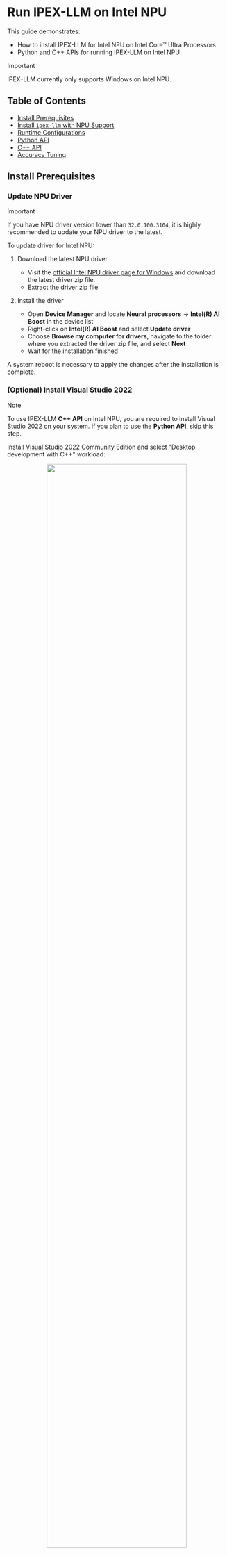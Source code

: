 # Run IPEX-LLM on Intel NPU

This guide demonstrates:

- How to install IPEX-LLM for Intel NPU on Intel Core™ Ultra Processors
- Python and C++ APIs for running IPEX-LLM on Intel NPU

> [!IMPORTANT]
> IPEX-LLM currently only supports Windows on Intel NPU.

## Table of Contents

- [Install Prerequisites](#install-prerequisites)
- [Install `ipex-llm` with NPU Support](#install-ipex-llm-with-npu-support)
- [Runtime Configurations](#runtime-configurations)
- [Python API](#python-api)
- [C++ API](#c-api)
- [Accuracy Tuning](#accuracy-tuning)

## Install Prerequisites

### Update NPU Driver

> [!IMPORTANT]
> If you have NPU driver version lower than `32.0.100.3104`, it is highly recommended to update your NPU driver to the latest.

To update driver for Intel NPU:

1. Download the latest NPU driver

   - Visit the [official Intel NPU driver page for Windows](https://www.intel.com/content/www/us/en/download/794734/intel-npu-driver-windows.html) and download the latest driver zip file.
   - Extract the driver zip file

2. Install the driver

   - Open **Device Manager** and locate **Neural processors** -> **Intel(R) AI Boost** in the device list
   - Right-click on **Intel(R) AI Boost** and select **Update driver**
   - Choose **Browse my computer for drivers**, navigate to the folder where you extracted the driver zip file, and select **Next**
   - Wait for the installation finished

A system reboot is necessary to apply the changes after the installation is complete.

### (Optional) Install Visual Studio 2022

> [!NOTE]
> To use IPEX-LLM **C++ API** on Intel NPU, you are required to install Visual Studio 2022 on your system. If you plan to use the **Python API**, skip this step.

Install [Visual Studio 2022](https://visualstudio.microsoft.com/downloads/) Community Edition and select "Desktop development with C++" workload:

<div align="center">
<img src="https://llm-assets.readthedocs.io/en/latest/_images/quickstart_windows_gpu_1.png"  width=80%/>
</div>

### Setup Python Environment

Visit [Miniforge installation page](https://conda-forge.org/download/), download the **Miniforge installer for Windows**, and follow the instructions to complete the installation.

<div align="center">
<img src="https://llm-assets.readthedocs.io/en/latest/_images/quickstart_windows_gpu_miniforge_download.png"  width=80%/>
</div>

After installation, open the **Miniforge Prompt**, create a new python environment `llm-npu`:
```cmd
conda create -n llm-npu python=3.11
```
Activate the newly created environment `llm-npu`:
```cmd
conda activate llm-npu
```

> [!TIP]
> `ipex-llm` for NPU supports Python 3.10 and 3.11.

### (Optional) Install CMake

> [!NOTE]
>  Cmake installation is for IPEX-LLM **C++ API** on Intel NPU. If you plan to use the **Python API**, skip this step.

With the `llm-npu` environment active, install CMake:

```cmd
conda activate llm-npu

pip install cmake
```

## Install `ipex-llm` with NPU Support

With the `llm-npu` environment active, use `pip` to install `ipex-llm` for NPU:

```cmd
conda activate llm-npu

pip install --pre --upgrade ipex-llm[npu]
```

## Runtime Configurations

For `ipex-llm` NPU support, please set the following environment variable with active `llm-npu` environment based on your device:

- For **Intel Core™ Ultra Processors (Series 2) with processor number 2xxV (code name Lunar Lake)**:

  - For Intel Core™ Ultra 7 Processor 258V:

      No runtime configuration required.

  - For Intel Core™ Ultra 5 Processor 228V & 226V:
      ```cmd
      set IPEX_LLM_NPU_DISABLE_COMPILE_OPT=1
      ```

- For **Intel Core™ Ultra Processors (Series 2) with processor number 2xxK or 2xxH (code name Arrow Lake)**:
   ```cmd
   set IPEX_LLM_NPU_ARL=1
   ```

- For **Intel Core™ Ultra Processors (Series 1) with processor number 1xxH (code name Meteor Lake)**:

   ```cmd
   set IPEX_LLM_NPU_MTL=1
   ```

## Python API

IPEX-LLM offers Hugging Face `transformers`-like Python API, enabling seamless running of Hugging Face transformers models on Intel NPU.

Refer to the following table for examples of verified models:
[](../../../python/llm/)
| Model | Model link | Example link | Verified Platforms |
|:--|:--|:--|:--|
| LLaMA 2 | [meta-llama/Llama-2-7b-chat-hf](https://huggingface.co/meta-llama/Llama-2-7b-chat-hf) | [link](../../../python/llm/example/NPU/HF-Transformers-AutoModels/LLM/) | Meteor Lake, Lunar Lake, Arrow Lake |
| LLaMA 3 | [meta-llama/Meta-Llama-3-8B-Instruct](https://huggingface.co/meta-llama/Meta-Llama-3-8B-Instruct) | [link](../../../python/llm/example/NPU/HF-Transformers-AutoModels/LLM/) | Meteor Lake, Lunar Lake, Arrow Lake |
| LLaMA 3.2 | [meta-llama/Llama-3.2-1B-Instruct](https://huggingface.co/meta-llama/Llama-3.2-1B-Instruct), [meta-llama/Llama-3.2-3B-Instruct](https://huggingface.co/meta-llama/Llama-3.2-3B-Instruct) | [link](../../../python/llm/example/NPU/HF-Transformers-AutoModels/LLM/) | Meteor Lake, Lunar Lake, Arrow Lake |
| GLM-Edge | [THUDM/glm-edge-1.5b-chat](https://huggingface.co/THUDM/glm-edge-1.5b-chat), [THUDM/glm-edge-4b-chat](https://huggingface.co/THUDM/glm-edge-4b-chat)  | [link](../../../python/llm/example/NPU/HF-Transformers-AutoModels/LLM/) | Meteor Lake, Lunar Lake, Arrow Lake |
| Qwen 2 | [Qwen/Qwen2-1.5B-Instruct](https://huggingface.co/Qwen/Qwen2-1.5B-Instruct), [Qwen/Qwen2-7B-Instruct](https://huggingface.co/Qwen/Qwen2-7B-Instruct) | [link](../../../python/llm/example/NPU/HF-Transformers-AutoModels/LLM/) | Meteor Lake, Lunar Lake, Arrow Lake |
| Qwen 2.5 | [Qwen/Qwen2.5-3B-Instruct](https://huggingface.co/Qwen/Qwen2.5-3B-Instruct) | [link](../../../python/llm/example/NPU/HF-Transformers-AutoModels/LLM/) | Lunar Lake |
|  | [Qwen/Qwen2.5-7B-Instruct](https://huggingface.co/Qwen/Qwen2.5-7B-Instruct) | [link](../../../python/llm/example/NPU/HF-Transformers-AutoModels/LLM/) | Meteor Lake, Lunar Lake, Arrow Lake |
| DeepSeek | [deepseek-ai/DeepSeek-R1-Distill-Qwen-1.5B](https://huggingface.co/deepseek-ai/DeepSeek-R1-Distill-Qwen-1.5B), [deepseek-ai/DeepSeek-R1-Distill-Qwen-7B](https://huggingface.co/deepseek-ai/DeepSeek-R1-Distill-Qwen-7B) | [link](../../../python/llm/example/NPU/HF-Transformers-AutoModels/LLM/) | Meteor Lake, Lunar Lake, Arrow Lake |
| MiniCPM | [openbmb/MiniCPM-1B-sft-bf16](https://huggingface.co/openbmb/MiniCPM-1B-sft-bf16), [openbmb/MiniCPM-2B-sft-bf16](https://huggingface.co/openbmb/MiniCPM-2B-sft-bf16) | [link](../../../python/llm/example/NPU/HF-Transformers-AutoModels/LLM/) | Meteor Lake, Lunar Lake, Arrow Lake |
| Baichuan 2 | [baichuan-inc/Baichuan2-7B-Chat](https://huggingface.co/baichuan-inc/Baichuan2-7B-Chat) | [link](../../../python/llm/example/NPU/HF-Transformers-AutoModels/LLM/) | Lunar Lake |
| MiniCPM-Llama3-V-2_5 | [openbmb/MiniCPM-Llama3-V-2_5](https://huggingface.co/openbmb/MiniCPM-Llama3-V-2_5) | [link](../../../python/llm/example/NPU/HF-Transformers-AutoModels/Multimodal/) | Lunar Lake |
| MiniCPM-V-2_6 | [openbmb/MiniCPM-V-2_6](https://huggingface.co/openbmb/MiniCPM-V-2_6) | [link](../../../python/llm/example/NPU/HF-Transformers-AutoModels/Multimodal/) | Lunar Lake |
| Speech_Paraformer-Large | [iic/speech_paraformer-large-vad-punc_asr_nat-zh-cn-16k-common-vocab8404-pytorch](https://www.modelscope.cn/models/iic/speech_paraformer-large-vad-punc_asr_nat-zh-cn-16k-common-vocab8404-pytorch) | [link](../../../python/llm/example/NPU/HF-Transformers-AutoModels/Multimodal/) | Lunar Lake |
| Bce-Embedding-Base-V1 | [maidalun1020/bce-embedding-base_v1](https://huggingface.co/maidalun1020/bce-embedding-base_v1) | [link](../../../python/llm/example/NPU/HF-Transformers-AutoModels/Embedding/) | Lunar Lake |


> [!TIP]
> You could refer to [here](../../../python/llm/example/NPU/HF-Transformers-AutoModels) for full IPEX-LLM examples on Intel NPU.

### Save & Load Low-Bit Models

IPEX-LLM also provides Python API for saving/loading models with low-bit optimizations on Intel NPU, to avoid repeated loading & optimizing of the original models. Refer to the [Save-Load example](../../../python/llm/example/NPU/HF-Transformers-AutoModels/Save-Load) for usage in details.

## C++ API

IPEX-LLM also provides C++ API for running Hugging Face `transformers` models.

Refer to the following table for examples of verified models:

| Model | Model link | Example link | Verified Platforms |
|:--|:--|:--|:--|
| LLaMA 2 | [meta-llama/Llama-2-7b-chat-hf](https://huggingface.co/meta-llama/Llama-2-7b-chat-hf) | [link](../../../python/llm/example/NPU/HF-Transformers-AutoModels/LLM/CPP_Examples) | Meteor Lake, Lunar Lake, Arrow Lake |
| LLaMA 3 | [meta-llama/Meta-Llama-3-8B-Instruct](https://huggingface.co/meta-llama/Meta-Llama-3-8B-Instruct) | [link](../../../python/llm/example/NPU/HF-Transformers-AutoModels/LLM/CPP_Examples) | Meteor Lake, Lunar Lake, Arrow Lake |
| LLaMA 3.2 | [meta-llama/Llama-3.2-1B-Instruct](https://huggingface.co/meta-llama/Llama-3.2-1B-Instruct), [meta-llama/Llama-3.2-3B-Instruct](https://huggingface.co/meta-llama/Llama-3.2-3B-Instruct) | [link](../../../python/llm/example/NPU/HF-Transformers-AutoModels/LLM/CPP_Examples) | Meteor Lake, Lunar Lake, Arrow Lake |
| Qwen 2 | [Qwen/Qwen2-1.5B-Instruct](https://huggingface.co/Qwen/Qwen2-1.5B-Instruct), [Qwen/Qwen2-7B-Instruct](https://huggingface.co/Qwen/Qwen2-7B-Instruct) | [link](../../../python/llm/example/NPU/HF-Transformers-AutoModels/LLM/CPP_Examples) | Meteor Lake, Lunar Lake, Arrow Lake |
| Qwen 2.5 | [Qwen/Qwen2.5-3B-Instruct](https://huggingface.co/Qwen/Qwen2.5-3B-Instruct) | [link](../../../python/llm/example/NPU/HF-Transformers-AutoModels/LLM/CPP_Examples) | Lunar Lake |
|  | [Qwen/Qwen2.5-7B-Instruct](https://huggingface.co/Qwen/Qwen2.5-7B-Instruct) | [link](../../../python/llm/example/NPU/HF-Transformers-AutoModels/LLM/CPP_Examples) | Meteor Lake, Lunar Lake, Arrow Lake |
| DeepSeek | [deepseek-ai/DeepSeek-R1-Distill-Qwen-1.5B](https://huggingface.co/deepseek-ai/DeepSeek-R1-Distill-Qwen-1.5B), [deepseek-ai/DeepSeek-R1-Distill-Qwen-7B](https://huggingface.co/deepseek-ai/DeepSeek-R1-Distill-Qwen-7B) | [link](../../../python/llm/example/NPU/HF-Transformers-AutoModels/LLM/CPP_Examples) | Meteor Lake, Lunar Lake, Arrow Lake |
| MiniCPM | [openbmb/MiniCPM-1B-sft-bf16](https://huggingface.co/openbmb/MiniCPM-1B-sft-bf16), [openbmb/MiniCPM-2B-sft-bf16](https://huggingface.co/openbmb/MiniCPM-2B-sft-bf16) | [link](../../../python/llm/example/NPU/HF-Transformers-AutoModels/LLM/CPP_Examples) | Meteor Lake, Lunar Lake, Arrow Lake |

> [!TIP]
> You could refer to [here](../../../python/llm/example/NPU/HF-Transformers-AutoModels) for full IPEX-LLM examples on Intel NPU.

## Accuracy Tuning

IPEX-LLM provides several optimization methods for enhancing the accuracy of model outputs on Intel NPU. You can select and combine these techniques to achieve better outputs based on your specific use case.

### 1. `IPEX_LLM_NPU_QUANTIZATION_OPT` Env

You could set environment variable `IPEX_LLM_NPU_QUANTIZATION_OPT=1` before loading & optimizing the model with `from_pretrained` function from `ipex_llm.transformers.npu_model` Auto Model class to further enhance model accuracy of low-bit models.

### 2. Low-Bit Optimizations

IPEX-LLM on Intel NPU currently supports `sym_int4`/`asym_int4`/`sym_int8` low-bit optimizations. You could adjust the low-bit value to tune the accuracy. 

For example, you could try to set `load_in_low_bit='asym_int4'` instead of `load_in_low_bit='sym_int4'` when loading & optimizing the model with `from_pretrained` function from `ipex_llm.transformers.npu_model` Auto Model class, to switch from `sym_int4` low-bit optimizations to `asym_int4`.

### 3. Mixed Precision

When loading & optimizing the model with `from_pretrained` function of `ipex_llm.transformers.npu_model` Auto Model class, you could try to set parameter `mixed_precision=True` to enable mixed precision optimization when encountering output problems.

### 4. Group Size

IPEX-LLM low-bit optimizations support both channel-wise and group-wise quantization on Intel NPU. When loading & optimizing the model with `from_pretrained` function of Auto Model class from `ipex_llm.transformers.npu_model`, parameter `quantization_group_size` will control whether to use channel-wise or group-wise quantization.

If setting `quantization_group_size=0`, IPEX-LLM will use channel-wise quantization. If setting `quantization_group_size=128`, IPEX-LLM will use group-wise quantization with group size 128.

You could try to use group-wise quantization for better outputs.